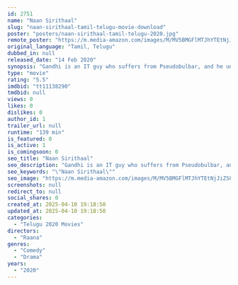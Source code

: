 ```yaml
---
id: 2751
name: "Naan Sirithaal"
slug: "naan-sirithaal-tamil-telugu-movie-download"
poster: "posters/naan-sirithaal-tamil-telugu-2020.jpg"
remote_poster: "https://m.media-amazon.com/images/M/MV5BMGFlMTJhYTEtNjJiZS00ZWNjLTk0MTEtNDZlN2FlNmM0NTU5XkEyXkFqcGdeQXVyMTEzNzg0Mjkx._V1_SX300.jpg"
original_language: "Tamil, Telugu"
dubbed_in: null
released_date: "14 Feb 2020"
synopsis: "Gandhi is an IT guy who suffers from Pseudobulbar, and he uncontrollably laughs during stressful moments. He is taken to a Shiva temple and tied with a holy ornament, which is very strong, but it would bring a threat to him if sep..."
type: "movie"
rating: "5.5"
imdbid: "tt11138290"
tmdbid: null
views: 0
likes: 0
dislikes: 0
author_id: 1
trailer_url: null
runtime: "139 min"
is_featured: 0
is_active: 1
is_comingsoon: 0
seo_title: "Naan Sirithaal"
seo_description: "Gandhi is an IT guy who suffers from Pseudobulbar, and he uncontrollably laughs during stressful moments. He is taken to a Shiva temple and tied with a holy ornament, which is very strong, but it would bring a threat to him if sep..."
seo_keywords: "\"Naan Sirithaal\""
seo_image: "https://m.media-amazon.com/images/M/MV5BMGFlMTJhYTEtNjJiZS00ZWNjLTk0MTEtNDZlN2FlNmM0NTU5XkEyXkFqcGdeQXVyMTEzNzg0Mjkx._V1_SX300.jpg"
screenshots: null
redirect_to: null
social_shares: 0
created_at: 2025-04-10 19:18:50
updated_at: 2025-04-10 19:18:50
categories:
  - "Telugu 2020 Movies"
directors:
  - "Raana"
genres:
  - "Comedy"
  - "Drama"
years:
  - "2020"
---
```

